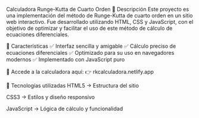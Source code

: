 Calculadora Runge-Kutta de Cuarto Orden
📌 Descripción
Este proyecto es una implementación del método de Runge-Kutta de cuarto orden en un sitio web interactivo. Fue desarrollado utilizando HTML, CSS y JavaScript, con el objetivo de optimizar y facilitar el uso de este método de cálculo de ecuaciones diferenciales.

🎯 Características
✅ Interfaz sencilla y amigable
✅ Cálculo preciso de ecuaciones diferenciales
✅ Optimizado para su uso en navegadores modernos
✅ Implementado con JavaScript puro

🔗 Accede a la calculadora aquí:
👉 rkcalculadora.netlify.app

🚀 Tecnologías utilizadas
HTML5 → Estructura del sitio

CSS3 → Estilos y diseño responsivo

JavaScript → Lógica de cálculo y funcionalidad

